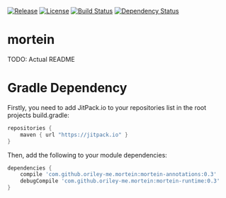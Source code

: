 [![Release](https://img.shields.io/github/release/lennykano/mortein.svg?label=jitpack)](https://jitpack.io/#com.kaneoriley/mortein) [![License](https://img.shields.io/badge/license-Apache%202.0-blue.svg)](http://www.apache.org/licenses/LICENSE-2.0) [![Build Status](https://travis-ci.org/lennykano/mortein.svg?branch=master)](https://travis-ci.org/lennykano/mortein) [![Dependency Status](https://www.versioneye.com/user/projects/55d463b2265ff60022000dbe/badge.svg?style=flat)](https://www.versioneye.com/user/projects/55d463b2265ff60022000dbe)

# mortein

TODO: Actual README

# Gradle Dependency

Firstly, you need to add JitPack.io to your repositories list in the root projects build.gradle:

```gradle
repositories {
    maven { url "https://jitpack.io" }
}
```

Then, add the following to your module dependencies:

```gradle
dependencies {
    compile 'com.github.oriley-me.mortein:mortein-annotations:0.3'
    debugCompile 'com.github.oriley-me.mortein:mortein-runtime:0.3'
}
```
